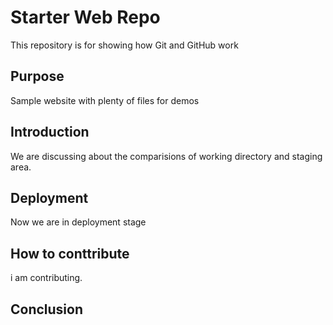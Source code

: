 # Starter Web Repo

This repository is for showing how Git and GitHub work

## Purpose

Sample website with plenty of files for demos

## Introduction
We are discussing about the comparisions of working directory and staging area.

## Deployment
Now we are in deployment stage

## How to conttribute
i am contributing.

## Conclusion
